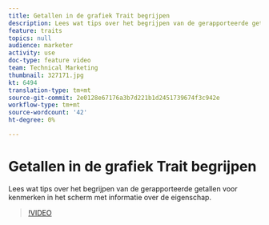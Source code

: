 ```yaml
---
title: Getallen in de grafiek Trait begrijpen
description: Lees wat tips over het begrijpen van de gerapporteerde getallen voor kenmerken in het scherm met informatie over de eigenschap.
feature: traits
topics: null
audience: marketer
activity: use
doc-type: feature video
team: Technical Marketing
thumbnail: 327171.jpg
kt: 6494
translation-type: tm+mt
source-git-commit: 2e0128e67176a3b7d221b1d2451739674f3c942e
workflow-type: tm+mt
source-wordcount: '42'
ht-degree: 0%

---
```



# Getallen in de grafiek Trait begrijpen

Lees wat tips over het begrijpen van de gerapporteerde getallen voor kenmerken in het scherm met informatie over de eigenschap.

>[!VIDEO](https://video.tv.adobe.com/v/327171/?quality=12&learn=on)
